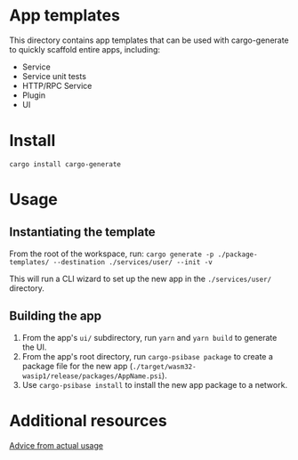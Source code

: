 # App templates

This directory contains app templates that can be used with cargo-generate to quickly scaffold entire apps, including:

- Service
- Service unit tests
- HTTP/RPC Service
- Plugin
- UI

# Install

`cargo install cargo-generate`

# Usage

## Instantiating the template

From the root of the workspace, run:
`cargo generate -p ./package-templates/ --destination ./services/user/ --init -v`

This will run a CLI wizard to set up the new app in the `./services/user/` directory.

## Building the app

1. From the app's `ui/` subdirectory, run `yarn` and `yarn build` to generate the UI.
2. From the app's root directory, run `cargo-psibase package` to create a package file for the new app (`./target/wasm32-wasip1/release/packages/AppName.psi`).
3. Use `cargo-psibase install` to install the new app package to a network.

# Additional resources

[Advice from actual usage](https://thoughtbot.com/blog/cargo-generate-lessons)
